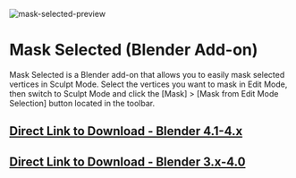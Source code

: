 ![mask-selected-preview](https://user-images.githubusercontent.com/91992989/236498740-6cb4fa28-0860-4036-b9f2-853171f752e2.gif)
# Mask Selected (Blender Add-on)
Mask Selected is a Blender add-on that allows you to easily mask selected vertices in Sculpt Mode. Select the vertices you want to mask in Edit Mode, then switch to Sculpt Mode and click the [Mask] > [Mask from Edit Mode Selection] button located in the toolbar.

## [Direct Link to Download - Blender 4.1-4.x](https://github.com/Vinventive/blender-mask-selected/releases/download/ReleaseVersion/MaskSelected_Blender_4.1-4.x.zip)
## [Direct Link to Download - Blender 3.x-4.0](https://github.com/Vinventive/blender-mask-selected/releases/download/ReleaseVersion/MaskSelected_Blender_3.x-4.0.zip)
